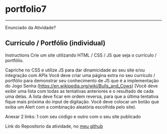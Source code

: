 # portfolio7
---
Enunciado da Atividade?
## Currículo / Portfólio (individual)
Instructions
Crie um site utilizando HTML / CSS / JS que seja o currículo / portfólio.

Capriche no CSS e utilize JS para dar dinamicidade ao seu site e/ou integração com APIs Você deve criar uma página extra no seu currículo / portfólio para demonstrar seu conhecimento de JS que é a implementação do Jogo Senha (https://en.wikipedia.org/wiki/Bulls_and_Cows) [Você deve exibir uma lista com todas as tentativas anteriores e o resultado de cada uma delas. A lista deve ficar em ordem reversa, para que a última tentativa fique mais próxima do input de digitação. Você deve colocar um botão que exiba um Alert com a combinação aleatória escolhida pelo site).

Anexar 2 links: 1 com seu código e outro com o seu site publicado

Link do Repositorio da atividade, no [meu github](https://github.com/Amelo0/portfolio)
